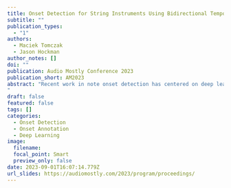 ```yaml
---
title: Onset Detection for String Instruments Using Bidirectional Temporal and Convolutional Recurrent Networks
subtitle: ""
publication_types:
  - "1"
authors:
  - Maciek Tomczak
  - Jason Hockman
author_notes: []
doi: ""
publication: Audio Mostly Conference 2023
publication_short: AM2023
abstract: "Recent work in note onset detection has centered on deep learning models such as recurrent neural networks (RNN), convolutional neural networks (CNN) and more recently temporal convolutional networks (TCN), which achieve high evaluation accuracies for onsets characterized by clear, well-defined transients, as found in percussive instruments. However, onsets with less transient presence, as found in string instrument recordings, still pose a relatively difficult challenge for state-of-the-art algorithms. This challenge is further exacerbated by a paucity of string instrument data containing expert annotations. In this paper, we propose two new models for onset detection using bidirectional temporal and recurrent convolutional networks, which generalise to polyphonic signals and string instruments. We perform evaluations of the proposed methods alongside state-of-the-art algorithms for onset detection on a benchmark dataset from the MIR community, as well as on a test set from a newly proposed dataset of string instrument recordings with note onset annotations, comprising approximately 40 minutes and over 8,000 annotated onsets with varied expressive playing styles. The results demonstrate the effectiveness of both presented models, as they outperform the state-of-the-art algorithms on string recordings while maintaining comparative performance on other types of music.
"
draft: false
featured: false
tags: []
categories:
  - Onset Detection
  - Onset Annotation
  - Deep Learning
image:
  filename:
  focal_point: Smart
  preview_only: false
date: 2023-09-01T16:07:14.779Z
url_slides: https://audiomostly.com/2023/program/proceedings/
---
```


